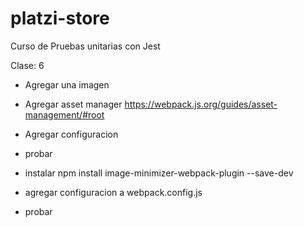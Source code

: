 # platzi-store
Curso de Pruebas unitarias con Jest

Clase: 6

- Agregar una imagen
- Agregar asset manager
https://webpack.js.org/guides/asset-management/#root
- Agregar configuracion
- probar

- instalar
 npm install image-minimizer-webpack-plugin --save-dev

- agregar configuracion a webpack.config.js
- probar